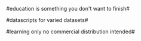 #education is something you don't want to finish#

#datascripts for varied datasets#

#learning only no commercial distribution intended#
